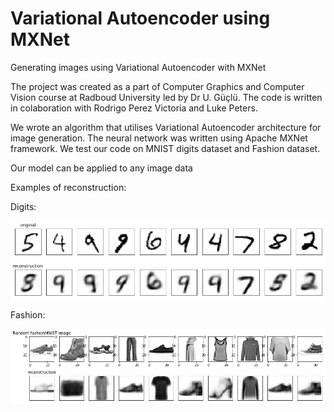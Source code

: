 # Variational Autoencoder using MXNet
 Generating images using Variational Autoencoder with MXNet

The project was created as a part of Computer Graphics and Computer Vision course at Radboud University led by Dr U. Güçlü.
The code is written in colaboration with Rodrigo Perez Victoria and Luke Peters.

We wrote an algorithm that utilises Variational Autoencoder architecture for image generation. The neural network was written using Apache MXNet framework. We test our code on MNIST digits dataset and Fashion dataset. 

Our model can be applied to any image data


Examples of reconstruction:

Digits:

![](images/digits.png)

Fashion:

![](images/fashion.png)